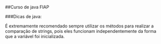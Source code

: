 ##Curso de java FIAP 

###Dicas de java:

 É extremamente recomendado sempre utilizar os métodos para realizar a comparação de strings, pois eles funcionam independentemente da forma que a variável foi inicializada.

